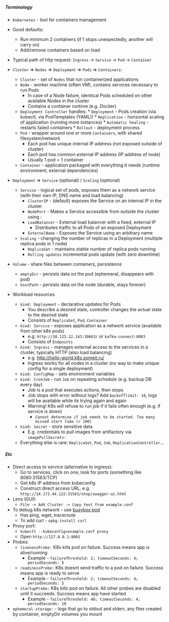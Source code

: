##### Terminology
* `Kubernetes` - tool for containers management
* Good defaults:
    * Run minimum 2 containers (if 1 stops unexpectedly, another will carry on)
    * Add/remove containers based on load
* Typical path of http request: `Ingress` -> `Service` -> `Pod` -> `Container`
* `Cluster` => `Nodes` => `Deployment` => `Pods` => `Containers`:
	* `Cluster` -  set of `Nodes` that run containerized applications
	* `Node` - worker machine (often VM), contains services necessary to run Pods
	    * In case of a Node failure, identical Pods scheduled on other available Nodes in the cluster
	    * Contains a container runtime (e.g. Docker)
	* `Deployment Controller` handles:
            * `Deployment` - Pods creation (via kubectl, via PodTemplates (YAML))
            * `Replication` - horizontal scaling of application (running more instances)
            * `Automatic healing` - restarts failed containers
            * `Rollout` - deployment process
	* `Pod` - wrapper around one or more `Containers`, with shared filesystem/network
	    * Each pod has unique internal IP address (not exposed outside of cluster)
	    * Each pod has common external IP address (IP address of node)
	    * Usually 1 pod = 1 container
	* `Container` - application packaged with everything it needs (runtime environment, external dependencies)
* `Deployment` => `Service` (optional) / `Scaling` (optional)
    * `Service` - logical set of pods, exposes them as a network service (with their own IP, DNS name and load balancing)
        * `ClusterIP` - (default) exposes the Service on an internal IP in the cluster
        * `NodePort` - Makes a Service accessible from outside the cluster using <NodeIP>:<NodePort>
        * `LoadBalancer` - External load balancer with a fixed, external IP
            * Distributes traffic to all Pods of an exposed Deployment
        * `ExternalName` - Exposes the Service using an arbitrary name
    * `Scaling` - changing the number of replicas in a Deployment (multiple replica pods in 1 node)
        * `ReplicaSet` - maintains stable number of replica pods running
        * `Rolling updates` incremental pods update (with zero downtime)
* `Volume` - share files between containers, persistence
    * `emptyDir` - persists data on the pod (ephemeral, disappears with pod)
    * `hostPath` - persists data on the node (durable, stays forever)

* Workload resources
    * `kind: Deployment` - declarative updates for Pods 
        * You describe a desired state, controller changes the actual state to the desired state
        * Consists of `ReplicaSet`, `Pod`, `Container`
    * `kind: Service` - exposes application as a network service (available from other k8s pods)
        * e.g. `http://10.123.12.143:30663/` or `kafka-connect:8083`
        * Consists of `Endpoints`
    * `kind: Ingress` - manages external access to the services in a cluster, typically HTTP (also load balancing)
        * e.g. http://hello-world.k8s.someit.ru/
        * Ingress works for all nodes in a cluster (no way to make unique config for a single deployment)
    * `kind: ConfigMap` - sets environment variables
    * `kind: CronJob` - run `Job` on repeating schedule (e.g. backup DB every day)
        * Job is a pod that executes actions, then stops
        * Job stops with error without logs? Add `backofflimit: 10`, logs will be available while its trying again and again
        * Warning! K8s will refuse to run job if it fails often enough (e.g. if service is down)
            * `Cannot determine if job needs to be started. Too many missed start time (> 100)`
    * `kind: Secret` - store sensitive data
        * E.g. credentials to pull images from artifactory via `imagePullSecrets:`
    * Everything else is rare: `ReplicaSet`, `Pod`, `Job`, `ReplicationController`...

##### Etc
* Direct access to service (alternative to ingress):
    * Go to services, click on one, look for ports (something like 8080:31563/TCP)
    * Get k8s IP address from kubeconfig
    * Construct direct access URL, e.g. `http://14.173.44.122:31563/shop/swagger-ui.html`
* Lens (GUI):
    * `File -> Add Cluster -> Copy text from example.conf`
* To debug k8s network - use [busybox pod](templates/busybox.yaml)
    * Has ping, wget, traceroute
    * To add curl - `opkg-install curl`
* Proxy port:
    * `kubectl --kubeconfig=example.conf proxy`
    * Open `http://127.0.0.1:8001`
* Probes:
    * `livenessProbe:` K8s kills pod on failure. Success means app is alive/running
        * Example - `failureThreshold: 2; timeoutSeconds: 4; periodSeconds: 5`
    * `readinessProbe:` K8s doesnt send traffic to a pod on failure. Success means app is ready to serve
        * Example - `failureThreshold: 2; timeoutSeconds: 4; periodSeconds: 5`
    * `startupProbe:` K8s kills pod on failure. All other probes are disabled until it succeeds. Success means app have started
        * Example - `failureThreshold: 40; timeoutSeconds: 4; periodSeconds: 10`
* `ephemeral-storage:` - logs that go to stdout and stderr, any files created by container, emptyDir volumes you mount
